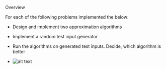 Overview

For each of the following problems implemented the below:
* Design and implement two approximation algorithms
* Implement a random test input generator
* Run the algorithms on generated test inputs. Decide, which algorithm is better

* ![alt text](https://github.com/JahnaviiB/Greedy-vs-LocalSearch-Approximation-Algo/blob/master/image1.png)
